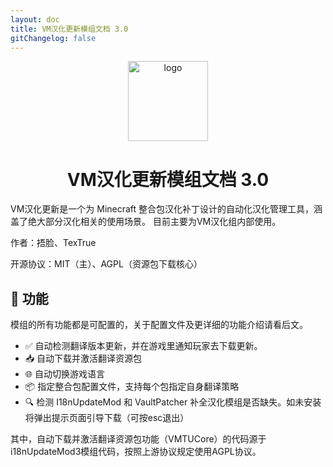 ```yaml
---
layout: doc
title: VM汉化更新模组文档 3.0
gitChangelog: false
---
```


<div align="center">
   <img height="128px" width="128px" alt="logo" src="https://cdn.modrinth.com/data/wvCSIW08/c6d47a463a59dd38faf9777c17c634f514fa5b1e.png"/>
   <h1>VM汉化更新模组文档 3.0</h1>
</div>

VM汉化更新是一个为 Minecraft 整合包汉化补丁设计的自动化汉化管理工具，涵盖了绝大部分汉化相关的使用场景。
目前主要为VM汉化组内部使用。

<DownloadLinks :methods="[
  { id: 'curseforge', text: 'CurseForge', icon: '/imgs/svg/curseforge.svg', link: 'https://www.curseforge.com/minecraft/mc-mods/vmtranslationupdate' },
  { id: 'modrinth', text: 'Modrinth', icon: '/imgs/svg/modrinth.svg', link: 'https://modrinth.com/mod/vmupdate' },
  { id: 'github', text: 'Github仓库', icon: '/imgs/svg/github.svg', link: 'https://github.com/VM-Chinese-translate-group/VMTranslationUpdateMod' },
  { id: 'gitee', text: 'Gitee元数据', icon: '/imgs/svg/gitee.svg', link: 'https://gitee.com/Wulian233/vmtu' }
]" />

作者：捂脸、TexTrue

开源协议：MIT（主）、AGPL（资源包下载核心）

## 🎯 功能

模组的所有功能都是可配置的，关于配置文件及更详细的功能介绍请看后文。

- ✅ 自动检测翻译版本更新，并在游戏里通知玩家去下载更新。
- 📥 自动下载并激活翻译资源包
- 🌐 自动切换游戏语言
- 📦 指定整合包配置文件，支持每个包指定自身翻译策略
- 🔍 检测 I18nUpdateMod 和 VaultPatcher 补全汉化模组是否缺失。如未安装将弹出提示页面引导下载（可按esc退出）

其中，自动下载并激活翻译资源包功能（VMTUCore）的代码源于i18nUpdateMod3模组代码，按照上游协议规定使用AGPL协议。

